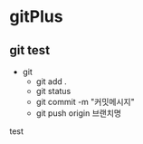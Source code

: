 # gitPlus

## git test
+ git
  - git add .
  - git status
  - git commit -m "커밋메시지"
  - git push origin 브랜치명

test